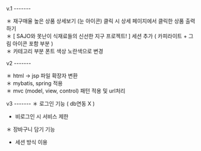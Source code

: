 ### 

v.1  -------

＊ 재구매율 높은 상품 상세보기 (눈 아이콘) 클릭 시 상세 페이지에서 클릭한 상품 출력하기             </br>
＊ [ SAJO와 못난이 식재료들의 신선한 지구 프로젝트! ] 세션 추가 ( 카피라이트 + 그림 아이콘 포함 부분 ) </br>
＊ 카테고리 부분 폰트 색상 노란색으로 변경 </br>


v2 -------

＊ html -> jsp 파일 확장자 변환 </br>
＊ mybatis, spring 적용 </br>
＊ mvc (model, view, control) 패턴 적용 및 url처리 </br>
   
     
v3 -------
＊ 로그인 기능 (  db연동 X )
  - 비로그인 시 서비스 제한
  
＊ 장바구니 담기 기능
  - 세션 방식 이용 

<!--
**chcuysi/chcuysi** is a ✨ _special_ ✨ repository because its `README.md` (this file) appears on your GitHub profile.

Here are some ideas to get you started:

- 🔭 I’m currently working on ...
- 🌱 I’m currently learning ...
- 👯 I’m looking to collaborate on ...
- 🤔 I’m looking for help with ...
- 💬 Ask me about ...
- 📫 How to reach me: ...
- 😄 Pronouns: ...
- ⚡ Fun fact: ...
-->
